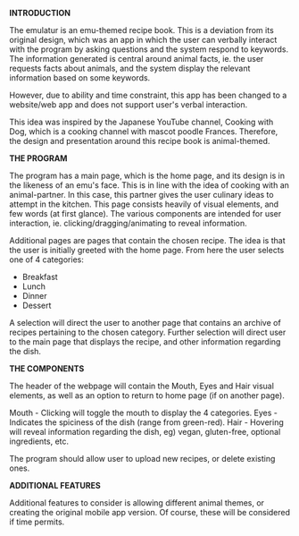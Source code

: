 <b>INTRODUCTION</b>

The emulatur is an emu-themed recipe book. This is a deviation from its original design, which was an app in which the user can verbally 
interact with the program by asking questions and the system respond to keywords. The information generated is central around animal facts, ie. the user requests facts about animals, and the system display the relevant information based on some keywords.

However, due to ability and time constraint, this app has been changed to a website/web app and does not support user's verbal interaction.

This idea was inspired by the Japanese YouTube channel, Cooking with Dog, which is a cooking channel with mascot poodle Frances. Therefore, the design and presentation around this recipe book is animal-themed.

<b>THE PROGRAM</b>

The program has a main page, which is the home page, and its design is in the likeness of an emu's face. This is in line with the idea of cooking with an animal-partner. In this case, this partner gives the user culinary ideas to attempt in the kitchen.
This page consists heavily of visual elements, and few words (at first glance).
The various components are intended for user interaction, ie. clicking/dragging/animating to reveal information.

Additional pages are pages that contain the chosen recipe.
The idea is that the user is initially greeted with the home page. From here the user selects one of 4 categories:
  - Breakfast
  - Lunch
  - Dinner
  - Dessert

A selection will direct the user to another page that contains an archive of recipes pertaining to the chosen category.
Further selection will direct user to the main page that displays the recipe, and other information regarding the dish.

<b>THE COMPONENTS</b>

The header of the webpage will contain the Mouth, Eyes and Hair visual elements, as well as an option to return to home page (if on
another page).

Mouth - Clicking will toggle the mouth to display the 4 categories.
Eyes - Indicates the spiciness of the dish (range from green-red).
Hair - Hovering will reveal information regarding the dish, eg) vegan, gluten-free, optional ingredients, etc.

The program should allow user to upload new recipes, or delete existing ones.

<b>ADDITIONAL FEATURES</b>

Additional features to consider is allowing different animal themes, or creating the original mobile app version. Of course, these will be considered if time permits.
